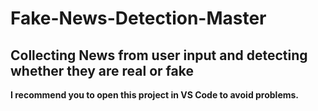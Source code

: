 # Fake-News-Detection-Master
## Collecting News from user input and detecting whether they are real or fake
**I recommend you to open this project in VS Code to avoid problems.**
